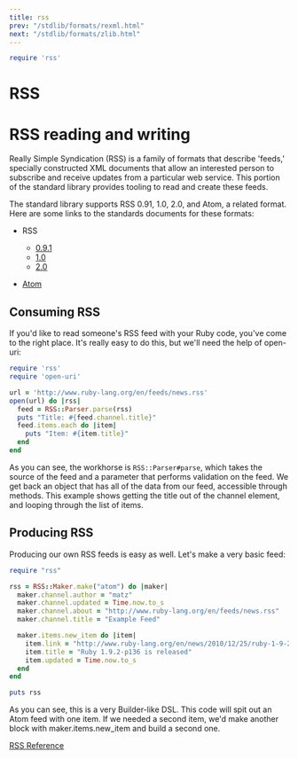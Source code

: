 ```yaml
---
title: rss
prev: "/stdlib/formats/rexml.html"
next: "/stdlib/formats/zlib.html"
---
```



```ruby
require 'rss'
```

# RSS

# RSS reading and writing

Really Simple Syndication (RSS) is a family of formats that describe
'feeds,' specially constructed XML documents that allow an interested
person to subscribe and receive updates from a particular web service.
This portion of the standard library provides tooling to read and create
these feeds.

The standard library supports RSS 0.91, 1.0, 2.0, and Atom, a related
format. Here are some links to the standards documents for these
formats:

* RSS
  * <a href='http://www.rssboard.org/rss-0-9-1-netscape' class='remote'
    target='_blank'>0.9.1</a>
  * <a href='http://web.resource.org/rss/1.0/' class='remote'
    target='_blank'>1.0</a>
  * <a href='http://www.rssboard.org/rss-specification' class='remote'
    target='_blank'>2.0</a>

* <a href='http://tools.ietf.org/html/rfc4287' class='remote'
  target='_blank'>Atom</a>

## Consuming RSS

If you'd like to read someone's RSS feed with your Ruby code, you've
come to the right place. It's really easy to do this, but we'll need the
help of open-uri:


```ruby
require 'rss'
require 'open-uri'

url = 'http://www.ruby-lang.org/en/feeds/news.rss'
open(url) do |rss|
  feed = RSS::Parser.parse(rss)
  puts "Title: #{feed.channel.title}"
  feed.items.each do |item|
    puts "Item: #{item.title}"
  end
end
```

As you can see, the workhorse is `RSS::Parser#parse`, which takes the
source of the feed and a parameter that performs validation on the feed.
We get back an object that has all of the data from our feed, accessible
through methods. This example shows getting the title out of the channel
element, and looping through the list of items.

## Producing RSS

Producing our own RSS feeds is easy as well. Let's make a very basic
feed:


```ruby
require "rss"

rss = RSS::Maker.make("atom") do |maker|
  maker.channel.author = "matz"
  maker.channel.updated = Time.now.to_s
  maker.channel.about = "http://www.ruby-lang.org/en/feeds/news.rss"
  maker.channel.title = "Example Feed"

  maker.items.new_item do |item|
    item.link = "http://www.ruby-lang.org/en/news/2010/12/25/ruby-1-9-2-p136-is-released/"
    item.title = "Ruby 1.9.2-p136 is released"
    item.updated = Time.now.to_s
  end
end

puts rss
```

As you can see, this is a very Builder-like DSL. This code will spit out
an Atom feed with one item. If we needed a second item, we'd make
another block with maker.items.new\_item and build a second one.

<a href='https://ruby-doc.org/stdlib-2.5.0/libdoc/rss/rdoc/RSS.html'
class='ruby-doc remote reference' target='_blank'>RSS Reference</a>

